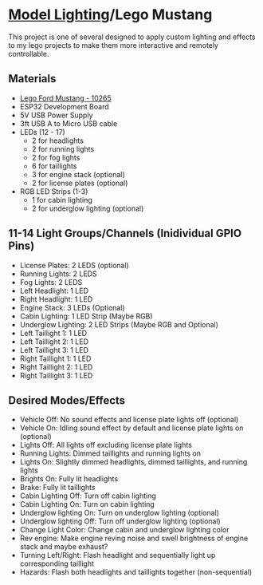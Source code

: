 # [Model Lighting](../README.md)/Lego Mustang

This project is one of several designed to apply custom lighting and effects to my lego projects to make them more interactive and remotely controllable.

## Materials

* [Lego Ford Mustang - 10265](https://www.lego.com/en-us/product/ford-mustang-10265)
* ESP32 Development Board
* 5V USB Power Supply
* 3ft USB A to Micro USB cable
* LEDs (12 - 17)
   * 2 for headlights
   * 2 for running lights
   * 2 for fog lights
   * 6 for taillights
   * 3 for engine stack (optional)
   * 2 for license plates (optional)
* RGB LED Strips (1-3)
   * 1 for cabin lighting
   * 2 for underglow lighting (optional)

## 11-14 Light Groups/Channels (Inidividual GPIO Pins)

* License Plates: 2 LEDS (optional)
* Running Lights: 2 LEDS
* Fog Lights: 2 LEDS
* Left Headlight: 1 LED
* Right Headlight: 1 LED
* Engine Stack: 3 LEDs (Optional)
* Cabin Lighting: 1 LED Strip (Maybe RGB)
* Underglow Lighting: 2 LED Strips (Maybe RGB and Optional)
* Left Taillight 1: 1 LED
* Left Taillight 2: 1 LED
* Left Taillight 3: 1 LED
* Right Taillight 1: 1 LED
* Right Taillight 2: 1 LED
* Right Taillight 3: 1 LED

## Desired Modes/Effects

* Vehicle Off: No sound effects and license plate lights off (optional)
* Vehicle On: Idling sound effect by default and license plate lights on (optional)
* Lights Off: All lights off excluding license plate lights
* Running Lights: Dimmed taillights and running lights on
* Lights On: Slightly dimmed headlights, dimmed taillights, and running lights
* Brights On: Fully lit headlights
* Brake: Fully lit taillights
* Cabin Lighting Off: Turn off cabin lighting
* Cabin Lighting On: Turn on cabin lighting
* Underglow lighting On: Turn on underglow lighting (optional)
* Underglow lighting Off: Turn off underglow lighting (optional)
* Change Light Color: Change cabin and underglow lighting color
* Rev engine: Make engine reving noise and swell brightness of engine stack and maybe exhaust?
* Turning Left/Right: Flash headlight and sequentially light up corresponding taillight
* Hazards: Flash both headlights and taillights together (non-sequential)